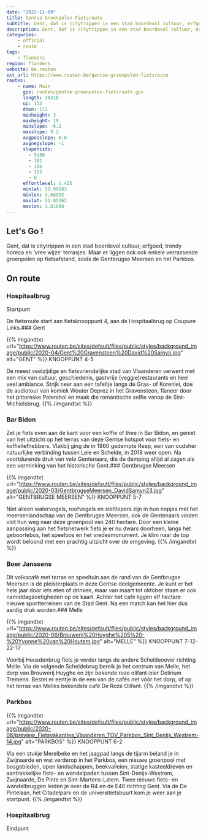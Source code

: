 ```yaml
---
date: "2022-11-09"
title: Gentse Groenpolen Fietsroute
subtitle: Gent, dat is citytrippen in een stad boordevol cultuur, erfgoed, trendy horeca en ‘vree wijze’ terrasjes
description: Gent, dat is citytrippen in een stad boordevol cultuur, erfgoed, trendy horeca en ‘vree wijze’ terrasjes
categories:
    - official
    - route
tags:
    - flanders
region: flanders
website: be.routen
ext_url: https://www.routen.be/gentse-groenpolen-fietsroute
routes:
    - name: Main
      gpx: routen/gentse-groenpolen-fietsroute.gpx
      length: 36318
      up: 112
      down: 112
      minheight: 3
      maxheight: 19
      minslope: -6.2
      maxslope: 9.2
      avgposslope: 0.8
      avgnegslope: -1
      slopehisto:
        - 5186
        - 381
        - 106
        - 112
        - 0
      effortlevel: 1.425
      minlat: 50.99583
      minlon: 3.68992
      maxlat: 51.05362
      maxlon: 3.81088
---
```


## Let's Go ! 

Gent, dat is citytrippen in een stad boordevol cultuur, erfgoed, trendy horeca en ‘vree wijze’ terrasjes. Maar er liggen ook ook enkele verrassende groenpolen op fietsafstand, zoals de Gentbrugse Meersen en het Parkbos.

## On route

### Hospitaalbrug

Startpunt

De fietsroute start aan fietsknooppunt 4, aan de Hospitaalbrug op Coupure Links.### Gent

{{% imgandtxt url="https://www.routen.be/sites/default/files/public/styles/background_image/public/2020-04/Gent%20Gravensteen%20David%20Samyn.jpg" alt="GENT" %}}
KNOOPPUNT 4-5

De meest veelzijdige en fietsvriendelijke stad van Vlaanderen verwent met een mix van cultuur, geschiedenis, gastvrije (veggie)restaurants en heel veel ambiance. Strijk neer aan een tafeltje langs de Gras- of Korenlei, doe de audiotour van komiek Wouter Deprez in het Gravensteen, flaneer door het pittoreske Patershol en maak die romantische selfie vanop de Sint-Michielsbrug.
{{% /imgandtxt %}}

### Bar Bidon 

Zet je fiets even aan de kant voor een koffie of thee in Bar Bidon, en geniet van het uitzicht op het terras van deze Gentse hotspot voor fiets- en koffieliefhebbers. Vlakbij ging de in 1960 gedempte Reep, een van oudsher natuurlijke verbinding tussen Leie en Schelde, in 2018 weer open. Na voortdurende druk van vele Gentenaars, die de demping altijd al zagen als een verminking van het historische Gent.### Gentbrugse Meersen

{{% imgandtxt url="https://www.routen.be/sites/default/files/public/styles/background_image/public/2020-03/GentbrugseMeersen_DavidSamyn23.jpg" alt="GENTBRUGSE MEERSEN" %}}
KNOOPPUNT 5-7

Niet alleen watervogels, roofvogels en steltlopers zijn in hun nopjes met het meersenlandschap van de Gentbrugse Meersen, ook de Gentenaars vinden vlot hun weg naar deze groenpool van 240 hectare. Door een kleine aanpassing aan het fietsnetwerk fiets je er nu dwars doorheen, langs het geboortebos, het speelbos en het vredesmonument. Je klim naar de top wordt beloond met een prachtig uitzicht over de omgeving.
{{% /imgandtxt %}}

### Boer Janssens

Dit volkscafé met terras en speeltuin aan de rand van de Gentbrugse Meersen is dé pleisterplaats in deze Gentse deelgemeente. Je kunt er het hele jaar door iets eten of drinken, maar van maart tot oktober staan er ook namiddagzoetigheden op de kaart. Achter het café liggen elf hectare nieuwe sportterreinen van de Stad Gent. Na een match kan het hier dus aardig druk worden.### Melle

{{% imgandtxt url="https://www.routen.be/sites/default/files/public/styles/background_image/public/2020-06/Brouwerij%20Huyghe%205%20-%20Yvonne%20van%20Houtem.jpg" alt="MELLE" %}}
KNOOPPUNT 7-12-22-17

Voorbij Heusdenbrug fiets je verder langs de andere Scheldeoever richting Melle. Via de volgende Scheldebrug bereik je het centrum van Melle, het dorp van Brouwerij Huyghe en zijn bekende roze olifant-bier Delirium Tremens. Bestel er eentje in de een van de cafés net vóór het dorp, of op het terras van Melles bekendste café De Roze Olifant.
{{% /imgandtxt %}}

### Parkbos

{{% imgandtxt url="https://www.routen.be/sites/default/files/public/styles/background_image/public/2020-06/preview_Fietsvakanties_Vlaanderen_TOV_Parkbos_Sint_Denijs_Westrem-14.jpg" alt="PARKBOS" %}}
KNOOPPUNT 6-2

Via een stukje Merelbeke en het jaagpad langs de tijarm beland je in Zwijnaarde en wat verderop in het Parkbos, een nieuwe groenpool met bosgebieden, open landschappen, beekvalleien, statige kasteeldreven en aantrekkelijke fiets- en wandelpaden tussen Sint-Denijs-Westrem, Zwijnaarde, De Pinte en Sint-Martens-Latem. Twee nieuwe fiets- en wandelbruggen leiden je over de R4 en de E40 richting Gent. Via de De Pintelaan, het Citadelpark en de universiteitsbuurt kom je weer aan je startpunt.
{{% /imgandtxt %}}

### Hospitaalbrug

Eindpunt


